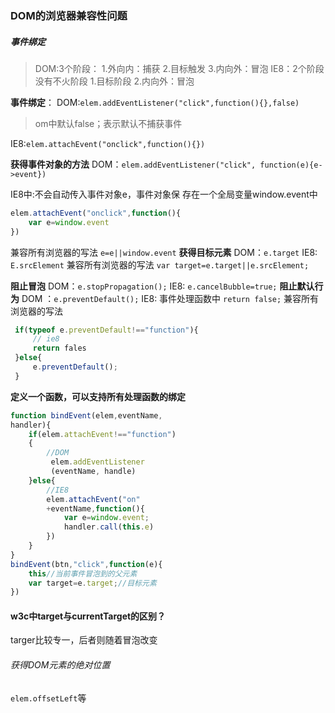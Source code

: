 ### DOM的浏览器兼容性问题
##### 事件绑定
>DOM:3个阶段：
1.外向内：捕获
2.目标触发
3.内向外：冒泡
IE8：2个阶段
没有不火阶段
1.目标阶段
2.内向外：冒泡

**事件绑定**：
DOM:`elem.addEventListener("click",function(){},false)`
>om中默认false；表示默认不捕获事件

IE8:`elem.attachEvent("onclick",function(){})`

**获得事件对象的方法**
DOM：`elem.addEventListener("click",
function(e){e->event})`

IE8中:不会自动传入事件对象e，事件对象保
存在一个全局变量window.event中
``` js
elem.attachEvent("onclick",function(){
    var e=window.event
})
 ```
 兼容所有浏览器的写法
 `e=e||window.event`
**获得目标元素**
DOM：`e.target`
IE8: `E.srcElement`
兼容所有浏览器的写法
`var target=e.target||e.srcElement;`

**阻止冒泡**
DOM：`e.stopPropagation();`
IE8: `e.cancelBubble=true;`
**阻止默认行为**
DOM ：`e.preventDefault();`
IE8:  事件处理函数中 `return false;`
兼容所有浏览器的写法
``` js
 if(typeof e.preventDefault!=="function"){
     // ie8 
     return fales
 }else{
     e.preventDefault();
 }
 ```

**定义一个函数，可以支持所有处理函数的绑定**
``` js
function bindEvent(elem,eventName,
handler){
    if(elem.attachEvent!=="function")
    {
        //DOM
         elem.addEventListener
         (eventName, handle)
    }else{
        //IE8
        elem.attachEvent("on"
        +eventName,function(){
            var e=window.event;
            handler.call(this.e)
        })
    } 
}
bindEvent(btn,"click",function(e){
    this//当前事件冒泡到的父元素
    var target=e.target;//目标元素
})
 ```

 #### w3c中target与currentTarget的区别？
 targer比较专一，后者则随着冒泡改变
 ###### 获得DOM元素的绝对位置
 `elem.offsetLeft`等

 
